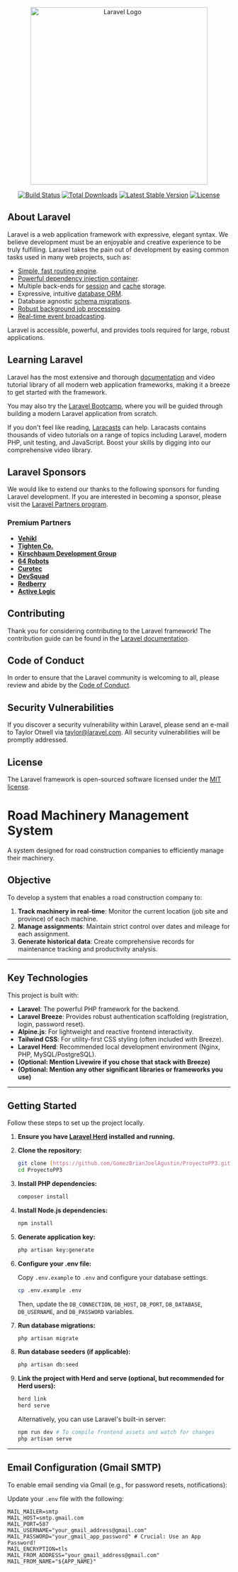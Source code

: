 <p align="center"><a href="https://laravel.com" target="_blank"><img src="https://raw.githubusercontent.com/laravel/art/master/logo-lockup/5%20SVG/2%20CMYK/1%20Full%20Color/laravel-logolockup-cmyk-red.svg" width="400" alt="Laravel Logo"></a></p>

<p align="center">
<a href="https://github.com/laravel/framework/actions"><img src="https://github.com/laravel/framework/workflows/tests/badge.svg" alt="Build Status"></a>
<a href="https://packagist.org/packages/laravel/framework"><img src="https://img.shields.io/packagist/dt/laravel/framework" alt="Total Downloads"></a>
<a href="https://packagist.org/packages/laravel/framework"><img src="https://img.shields.io/packagist/v/laravel/framework" alt="Latest Stable Version"></a>
<a href="https://packagist.org/packages/laravel/framework"><img src="https://img.shields.io/packagist/l/laravel/framework" alt="License"></a>
</p>

## About Laravel

Laravel is a web application framework with expressive, elegant syntax. We believe development must be an enjoyable and creative experience to be truly fulfilling. Laravel takes the pain out of development by easing common tasks used in many web projects, such as:

- [Simple, fast routing engine](https://laravel.com/docs/routing).
- [Powerful dependency injection container](https://laravel.com/docs/container).
- Multiple back-ends for [session](https://laravel.com/docs/session) and [cache](https://laravel.com/docs/cache) storage.
- Expressive, intuitive [database ORM](https://laravel.com/docs/eloquent).
- Database agnostic [schema migrations](https://laravel.com/docs/migrations).
- [Robust background job processing](https://laravel.com/docs/queues).
- [Real-time event broadcasting](https://laravel.com/docs/broadcasting).

Laravel is accessible, powerful, and provides tools required for large, robust applications.

## Learning Laravel

Laravel has the most extensive and thorough [documentation](https://laravel.com/docs) and video tutorial library of all modern web application frameworks, making it a breeze to get started with the framework.

You may also try the [Laravel Bootcamp](https://bootcamp.laravel.com), where you will be guided through building a modern Laravel application from scratch.

If you don't feel like reading, [Laracasts](https://laracasts.com) can help. Laracasts contains thousands of video tutorials on a range of topics including Laravel, modern PHP, unit testing, and JavaScript. Boost your skills by digging into our comprehensive video library.

## Laravel Sponsors

We would like to extend our thanks to the following sponsors for funding Laravel development. If you are interested in becoming a sponsor, please visit the [Laravel Partners program](https://partners.laravel.com).

### Premium Partners

- **[Vehikl](https://vehikl.com/)**
- **[Tighten Co.](https://tighten.co)**
- **[Kirschbaum Development Group](https://kirschbaumdevelopment.com)**
- **[64 Robots](https://64robots.com)**
- **[Curotec](https://www.curotec.com/services/technologies/laravel/)**
- **[DevSquad](https://devsquad.com/hire-laravel-developers)**
- **[Redberry](https://redberry.international/laravel-development/)**
- **[Active Logic](https://activelogic.com)**

## Contributing

Thank you for considering contributing to the Laravel framework! The contribution guide can be found in the [Laravel documentation](https://laravel.com/docs/contributions).

## Code of Conduct

In order to ensure that the Laravel community is welcoming to all, please review and abide by the [Code of Conduct](https://laravel.com/docs/contributions#code-of-conduct).

## Security Vulnerabilities

If you discover a security vulnerability within Laravel, please send an e-mail to Taylor Otwell via [taylor@laravel.com](mailto:taylor@laravel.com). All security vulnerabilities will be promptly addressed.

## License

The Laravel framework is open-sourced software licensed under the [MIT license](https://opensource.org/licenses/MIT).

# Road Machinery Management System

A system designed for road construction companies to efficiently manage their machinery.

## Objective

To develop a system that enables a road construction company to:

1.  **Track machinery in real-time**: Monitor the current location (job site and province) of each machine.
2.  **Manage assignments**: Maintain strict control over dates and mileage for each assignment.
3.  **Generate historical data**: Create comprehensive records for maintenance tracking and productivity analysis.

---

## Key Technologies

This project is built with:

* **Laravel**: The powerful PHP framework for the backend.
* **Laravel Breeze**: Provides robust authentication scaffolding (registration, login, password reset).
* **Alpine.js**: For lightweight and reactive frontend interactivity.
* **Tailwind CSS**: For utility-first CSS styling (often included with Breeze).
* **Laravel Herd**: Recommended local development environment (Nginx, PHP, MySQL/PostgreSQL).
* **(Optional: Mention Livewire if you chose that stack with Breeze)**
* **(Optional: Mention any other significant libraries or frameworks you use)**

---

## Getting Started

Follow these steps to set up the project locally.

1.  **Ensure you have [Laravel Herd](https://herd.laravel.com/) installed and running.**
2.  **Clone the repository:**

    ```bash
    git clone [https://github.com/GomezBrianJoelAgustin/ProyectoPP3.git](https://github.com/GomezBrianJoelAgustin/ProyectoPP3.git)
    cd ProyectoPP3
    ```
3.  **Install PHP dependencies:**

    ```bash
    composer install
    ```
4.  **Install Node.js dependencies:**

    ```bash
    npm install
    ```
5.  **Generate application key:**

    ```bash
    php artisan key:generate
    ```
6.  **Configure your .env file:**

    Copy `.env.example` to `.env` and configure your database settings.

    ```bash
    cp .env.example .env
    ```

    Then, update the `DB_CONNECTION`, `DB_HOST`, `DB_PORT`, `DB_DATABASE`, `DB_USERNAME`, and `DB_PASSWORD` variables.
7.  **Run database migrations:**

    ```bash
    php artisan migrate
    ```
8.  **Run database seeders (if applicable):**

    ```bash
    php artisan db:seed
    ```
9.  **Link the project with Herd and serve (optional, but recommended for Herd users):**

    ```bash
    herd link
    herd serve
    ```

    Alternatively, you can use Laravel's built-in server:

    ```bash
    npm run dev # To compile frontend assets and watch for changes
    php artisan serve
    ```

---

## Email Configuration (Gmail SMTP)

To enable email sending via Gmail (e.g., for password resets, notifications):

Update your `.env` file with the following:

```dotenv
MAIL_MAILER=smtp
MAIL_HOST=smtp.gmail.com
MAIL_PORT=587
MAIL_USERNAME="your_gmail_address@gmail.com"
MAIL_PASSWORD="your_gmail_app_password" # Crucial: Use an App Password!
MAIL_ENCRYPTION=tls
MAIL_FROM_ADDRESS="your_gmail_address@gmail.com"
MAIL_FROM_NAME="${APP_NAME}"